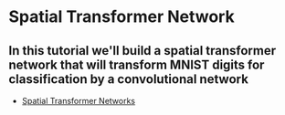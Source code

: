 # Spatial Transformer Network

## In this tutorial we'll build a spatial transformer network that will transform MNIST digits for classification by a convolutional network

* [Spatial Transformer Networks](https://proceedings.neurips.cc/paper/2015/hash/33ceb07bf4eeb3da587e268d663aba1a-Abstract.html)
